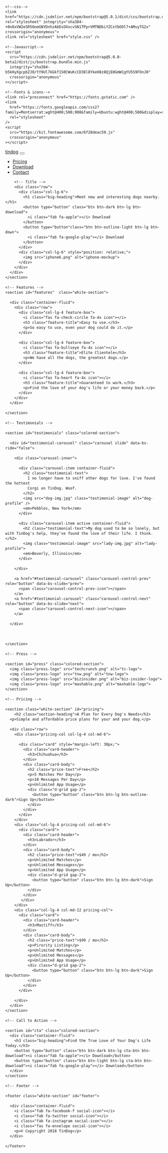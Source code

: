 ﻿<!DOCTYPE html>
<html>
  <head>
    <meta charset="utf-8" />
    <title>TinDog</title>
    
    <!--css-->
    <link href="https://cdn.jsdelivr.net/npm/bootstrap@5.0.1/dist/css/bootstrap.min.css" rel="stylesheet" integrity="sha384-+0n0xVW2eSR5OomGNYDnhzAbDsOXxcvSN1TPprVMTNDbiYZCxYbOOl7+AMvyTG2x" crossorigin="anonymous">
    <link rel="stylesheet" href="style.css" />

    <!--Javascript-->
    <script
      src="https://cdn.jsdelivr.net/npm/bootstrap@5.0.0-beta2/dist/js/bootstrap.bundle.min.js"
      integrity="sha384-b5kHyXgcpbZJO/tY9Ul7kGkf1S0CWuKcCD38l8YkeH8z8QjE0GmW1gYU5S9FOnJ0"
      crossorigin="anonymous"
    ></script>

    <!--Fonts & icons-->
    <link rel="preconnect" href="https://fonts.gstatic.com" />
    <link
      href="https://fonts.googleapis.com/css2?family=Montserrat:wght@400;500;900&family=Ubuntu:wght@400;500&display=swap"
      rel="stylesheet"
    />
    <script
      src="https://kit.fontawesome.com/6f28deac59.js"
      crossorigin="anonymous"
    ></script>
  </head>

  <body>
    <section id="title" class="colored-section">
      <!-- Nav Bar -->
      <div class="container-fluid">
        <nav class="navbar navbar-expand-lg navbar-dark">
          <a href="" class="navbar-brand">tindog</a>
          <button
            class="navbar-toggler"
            type="button"
            data-bs-toggle="collapse"
            data-bs-target="#navbarTogglerDemo01"
            aria-controls="navbarTogglerDemo01"
            aria-expanded="false"
            aria-label="Toggle navigation"
          >
            <span class="navbar-toggler-icon"></span>
          </button>
          <div class="collapse navbar-collapse" id="navbarTogglerDemo01">
            <ul class="ms-auto navbar-nav">
              <li class="nav-item">
                <a href="#pricing" class="nav-link">Pricing</a>
              </li>
              <li class="nav-item">
                <a href="#cta" class="nav-link">Download</a>
              </li>
              <li class="nav-item">
                <a href="#footer" class="nav-link">Contact</a>
              </li>
            </ul>
          </div>
        </nav>

        <!-- Title -->
        <div class="row">
          <div class="col-lg-6">
            <h1 class="big-heading">Meet new and interesting dogs nearby.</h1>
            <button type="button" class="btn btn-dark btn-lg btn-download">
              <i class="fab fa-apple"></i> Download
            </button>
            <button type="button"class="btn btn-outline-light btn-lg btn-down">
              <i class="fab fa-google-play"></i> Download
            </button>
          </div>
          <div class="col-lg-6" style="position: relative;">
            <img src="iphone6.png" alt="iphone-mockup">
          </div>
        </div>
      </div>
    </section>

    <!-- Features -->
    <section id="features"  class="white-section">

      <div class="container-fluid">
        <div class="row">
          <div class="col-lg-4 feature-box">
            <i class="fas fa-check-circle fa-4x icon"></i>
            <h3 class="feature-title">Easy to use.</h3>
            <p>So easy to use, even your dog could do it.</p>
          </div>
  
          <div class="col-lg-4 feature-box">
            <i class="fas fa-bullseye fa-4x icon"></i>
            <h3 class="feature-title">Elite Clientele</h3>
            <p>We have all the dogs, the greatest dogs.</p>
          </div>
  
          <div class="col-lg-4 feature-box">
            <i class="fas fa-heart fa-4x icon"></i>
            <h3 class="feature-title">Guaranteed to work.</h3>
            <p>Find the love of your dog's life or your money back.</p>
          </div>
        </div>
      </div>

    </section>

    <!-- Testimonials -->

    <section id="testimonials" class="colored-section">
      
      <div id="testimonial-carousel" class="carousel slide" data-bs-ride="false">
        
        <div class="carousel-inner">
         
          <div class="carousel-item container-fluid">
            <h2 class="testimonial-text">
              I no longer have to sniff other dogs for love. I've found the hottest
              Corgi on TinDog. Woof.
            </h2>
            <img src="dog-img.jpg" class="testimonial-image" alt="dog-profile" />
            <em>Pebbles, New York</em>      
          </div>

          <div class="carousel-item active container-fluid">
            <h2 class="testimonial-text">My dog used to be so lonely, but with TinDog's help, they've found the love of their life. I think.</h2>
            <img class="testimonial-image" src="lady-img.jpg" alt="lady-profile">
            <em>Beverly, Illinois</em>
          </div>

        </div>

        <a href="#testimonial-carousel" class="carousel-control-prev" role="button" data-bs-slide="prev">
          <span class="carousel-control-prev-icon"></span>
        </a>
        <a href="#testimonial-carousel" class="carousel-control-next" role="button" data-bs-slide="next">
          <span class="carousel-control-next-icon"></span>
        </a>

      </div>

      
      
    </section>

    <!-- Press -->

    <section id="press" class="colored-section">
      <img class="press-logo" src="techcrunch.png" alt="tc-logo">
      <img class="press-logo" src="tnw.png" alt="tnw-logo">
      <img class="press-logo" src="bizinsider.png" alt="biz-insider-logo">
      <img class="press-logo" src="mashable.png" alt="mashable-logo">
    </section>

    <!-- Pricing -->

    <section class="white-section" id="pricing">
        <h2 class="section-heading">A Plan for Every Dog's Needs</h2>
      <p>Simple and affordable price plans for your and your dog.</p>
      
      <div class="row">
        <div class="pricing-col col-lg-4 col-md-6">

          <div class="card" style="margin-left: 30px;">
            <div class="card-header">
              <h3>Chihuahua</h3>
            </div>
            <div class="card-body">
              <h2 class="price-text">Free</h2>
              <p>5 Matches Per Day</p>
              <p>10 Messages Per Day</p>
              <p>Unlimited App Usage</p>
              <div class="d-grid gap-2">
                <button type="button" class="btn btn-lg btn-outline-dark">Sign Up</button>
              </div>      
            </div>
          </div>  
        </div>
        <div class="col-lg-4 pricing-col col-md-6">
          <div class="card">
            <div class="card-header">
              <h3>Labrador</h3>
            </div>
            <div class="card-body">
              <h2 class="price-text">$49 / mo</h2>
              <p>Unlimited Matches</p>
              <p>Unlimited Messages</p>
              <p>Unlimited App Usage</p>
              <div class="d-grid gap-2">
                <button type="button" class="btn btn-lg btn-dark">Sign Up</button>
              </div>
            </div>
           </div>  
        </div>
        <div class="col-lg-4 col-md-12 pricing-col">
          <div class="card">
            <div class="card-header">
              <h3>Mastiff</h3>
            </div>
            <div class="card-body">
              <h2 class="price-text">$99 / mo</h2>
              <p>Pirority Listing</p>
              <p>Unlimited Matches</p>
              <p>Unlimited Messages</p>
              <p>Unlimited App Usage</p>
              <div class="d-grid gap-2">
                <button type="button" class="btn btn-lg btn-dark">Sign Up</button>
              </div>
            </div>
          </div>
  
        </div>
      </div>
    </section>

    <!-- Call to Action -->

    <section id="cta" class="colored-section">
      <div class="container-fluid">
        <h3 class="big-heading">Find the True Love of Your Dog's Life Today.</h3>
        <button type="button" class="btn btn-dark btn-lg cta-btn btn-download"><i class="fab fa-apple"></i> Download</button>
        <button type="button" class="btn btn-light btn-lg cta-btn btn-download"><i class="fab fa-google-play"></i> Download</button>
      </div>
    </section>

    <!-- Footer -->

    <footer class="white-section" id="footer">

      <div class="container-fluid">
        <i class="fab fa-facebook-f social-icon"></i>
        <i class="fab fa-twitter social-icon"></i>
        <i class="fab fa-instagram social-icon"></i>
        <i class="fas fa-envelope social-icon"></i>
        <p>© Copyright 2018 TinDog</p>  
      </div>

    </footer>
  </body>
</html>
